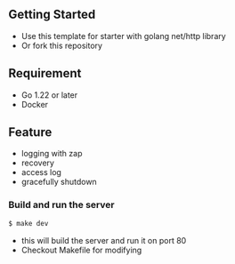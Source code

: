 ## Getting Started
- Use this template for starter with golang net/http library
- Or fork this repository

## Requirement
- Go 1.22 or later
- Docker

## Feature
- logging with zap
- recovery
- access log
- gracefully shutdown

### Build and run the server
```sh
$ make dev
```
- this will build the server and run it on port 80
- Checkout Makefile for modifying